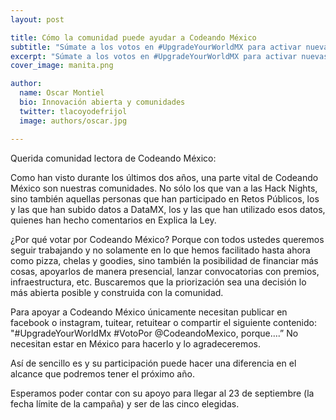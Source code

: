 ```yaml
---
layout: post

title: Cómo la comunidad puede ayudar a Codeando México
subtitle: "Súmate a los votos en #UpgradeYourWorldMX para activar nuevas formas de participación ciudadana con tecnología"
excerpt: "Súmate a los votos en #UpgradeYourWorldMX para activar nuevas formas de participación ciudadana con tecnología"
cover_image: manita.png

author:
  name: Oscar Montiel
  bio: Innovación abierta y comunidades
  twitter: tlacoyodefrijol
  image: authors/oscar.jpg

---
```


Querida comunidad lectora de Codeando México:

Como han visto durante los últimos dos años, una parte vital de Codeando México son nuestras comunidades. No sólo los que van a las Hack Nights, sino también aquellas personas que han participado en Retos Públicos, los y las que han subido datos a DataMX, los y las que han utilizado esos datos, quienes han hecho comentarios en Explica la Ley. 

¿Por qué votar por Codeando México? Porque con todos ustedes queremos seguir trabajando y no solamente en lo que hemos facilitado hasta ahora como pizza, chelas y goodies, sino también la posibilidad de financiar más cosas, apoyarlos de manera presencial, lanzar convocatorias con premios, infraestructura, etc. Buscaremos que la priorización sea una decisión lo más abierta posible y construida con la comunidad. 

Para apoyar a Codeando México únicamente necesitan publicar en facebook o instagram, tuitear, retuitear o compartir el siguiente contenido: "#UpgradeYourWorldMx #VotoPor @CodeandoMexico, porque….” No necesitan estar en México para hacerlo y lo agradeceremos. 

Así de sencillo es y su participación puede hacer una diferencia en el alcance que podremos tener el próximo año. 

Esperamos poder contar con su apoyo para llegar al 23 de septiembre (la fecha límite de la campaña) y ser de las cinco elegidas. 
